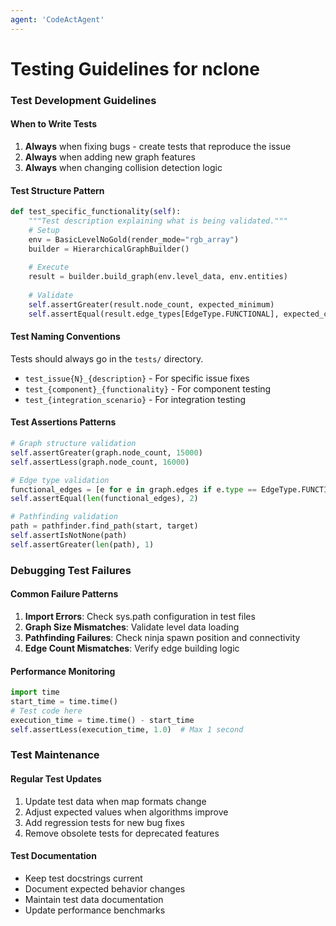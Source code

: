 ```yaml
---
agent: 'CodeActAgent'
---
```


# Testing Guidelines for nclone

### Test Development Guidelines

#### When to Write Tests
1. **Always** when fixing bugs - create tests that reproduce the issue
2. **Always** when adding new graph features
3. **Always** when changing collision detection logic

#### Test Structure Pattern
```python
def test_specific_functionality(self):
    """Test description explaining what is being validated."""
    # Setup
    env = BasicLevelNoGold(render_mode="rgb_array")
    builder = HierarchicalGraphBuilder()
    
    # Execute
    result = builder.build_graph(env.level_data, env.entities)
    
    # Validate
    self.assertGreater(result.node_count, expected_minimum)
    self.assertEqual(result.edge_types[EdgeType.FUNCTIONAL], expected_count)
```

#### Test Naming Conventions
Tests should always go in the `tests/` directory.
- `test_issue{N}_{description}` - For specific issue fixes
- `test_{component}_{functionality}` - For component testing
- `test_{integration_scenario}` - For integration testing

#### Test Assertions Patterns
```python
# Graph structure validation
self.assertGreater(graph.node_count, 15000)
self.assertLess(graph.node_count, 16000)

# Edge type validation
functional_edges = [e for e in graph.edges if e.type == EdgeType.FUNCTIONAL]
self.assertEqual(len(functional_edges), 2)

# Pathfinding validation
path = pathfinder.find_path(start, target)
self.assertIsNotNone(path)
self.assertGreater(len(path), 1)
```

### Debugging Test Failures

#### Common Failure Patterns
1. **Import Errors**: Check sys.path configuration in test files
2. **Graph Size Mismatches**: Validate level data loading
3. **Pathfinding Failures**: Check ninja spawn position and connectivity
4. **Edge Count Mismatches**: Verify edge building logic

#### Performance Monitoring
```python
import time
start_time = time.time()
# Test code here
execution_time = time.time() - start_time
self.assertLess(execution_time, 1.0)  # Max 1 second
```

### Test Maintenance

#### Regular Test Updates
1. Update test data when map formats change
2. Adjust expected values when algorithms improve
3. Add regression tests for new bug fixes
4. Remove obsolete tests for deprecated features

#### Test Documentation
- Keep test docstrings current
- Document expected behavior changes
- Maintain test data documentation
- Update performance benchmarks
